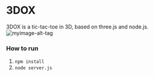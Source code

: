 # 3DOX

3DOX is a tic-tac-toe in 3D, based on three.js and node.js. 
![myimage-alt-tag](https://cloud.githubusercontent.com/assets/7984945/15484154/eacfc9b2-2138-11e6-99f4-a8a13bb70b52.JPG)

### How to run
1. `npm install`
2. `node server.js`
